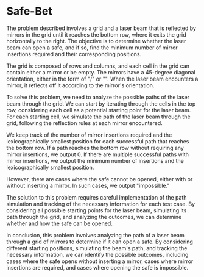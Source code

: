 # Safe-Bet
The problem described involves a grid and a laser beam that is reflected by mirrors in the grid until it reaches the bottom row, where it exits the grid horizontally to the right. The objective is to determine whether the laser beam can open a safe, and if so, find the minimum number of mirror insertions required and their corresponding positions.

The grid is composed of rows and columns, and each cell in the grid can contain either a mirror or be empty. The mirrors have a 45-degree diagonal orientation, either in the form of "/" or "\". When the laser beam encounters a mirror, it reflects off it according to the mirror's orientation.

To solve this problem, we need to analyze the possible paths of the laser beam through the grid. We can start by iterating through the cells in the top row, considering each cell as a potential starting point for the laser beam. For each starting cell, we simulate the path of the laser beam through the grid, following the reflection rules at each mirror encountered.

We keep track of the number of mirror insertions required and the lexicographically smallest position for each successful path that reaches the bottom row. If a path reaches the bottom row without requiring any mirror insertions, we output 0. If there are multiple successful paths with mirror insertions, we output the minimum number of insertions and the lexicographically smallest position.

However, there are cases where the safe cannot be opened, either with or without inserting a mirror. In such cases, we output "impossible."

The solution to this problem requires careful implementation of the path simulation and tracking of the necessary information for each test case. By considering all possible starting points for the laser beam, simulating its path through the grid, and analyzing the outcomes, we can determine whether and how the safe can be opened.

In conclusion, this problem involves analyzing the path of a laser beam through a grid of mirrors to determine if it can open a safe. By considering different starting positions, simulating the beam's path, and tracking the necessary information, we can identify the possible outcomes, including cases where the safe opens without inserting a mirror, cases where mirror insertions are required, and cases where opening the safe is impossible.
